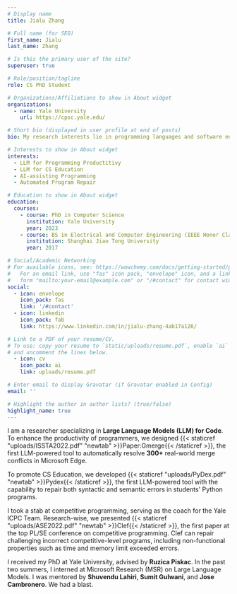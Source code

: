 ```yaml
---
# Display name
title: Jialu Zhang 

# Full name (for SEO)
first_name: Jialu
last_name: Zhang

# Is this the primary user of the site?
superuser: true

# Role/position/tagline
role: CS PhD Student 

# Organizations/Affiliations to show in About widget
organizations:
  - name: Yale University
    url: https://cpsc.yale.edu/

# Short bio (displayed in user profile at end of posts)
bio: My research interests lie in programming languages and software engineering. I focus on automatically preventing, detecting, and repairing crucial errors in programs across different fields such as systems, software engineering and CS education.

# Interests to show in About widget
interests:
  - LLM for Programming Productitivy
  - LLM for CS Education
  - AI-assisting Programming
  - Automated Program Repair

# Education to show in About widget
education:
  courses:
    - course: PhD in Computer Science
      institution: Yale University
      year: 2023 
    - course: BS in Electrical and Computer Engineering (IEEE Honor Class)
      institution: Shanghai Jiao Tong University
      year: 2017

# Social/Academic Networking
# For available icons, see: https://wowchemy.com/docs/getting-started/page-builder/#icons
#   For an email link, use "fas" icon pack, "envelope" icon, and a link in the
#   form "mailto:your-email@example.com" or "/#contact" for contact widget.
social:
  - icon: envelope
    icon_pack: fas
    link: '/#contact'
  - icon: linkedin
    icon_pack: fab
    link: https://www.linkedin.com/in/jialu-zhang-4ab17a126/

# Link to a PDF of your resume/CV.
# To use: copy your resume to `static/uploads/resume.pdf`, enable `ai` icons in `params.yaml`,
# and uncomment the lines below.
  - icon: cv
    icon_pack: ai
    link: uploads/resume.pdf

# Enter email to display Gravatar (if Gravatar enabled in Config)
email: ''

# Highlight the author in author lists? (true/false)
highlight_name: true
---
```



I am a researcher specializing in __Large Language Models (LLM) for Code__.
To enhance the productivity of programmers, we designed {{< staticref "uploads/ISSTA2022.pdf" "newtab" >}}Paper:Gmerge{{< /staticref >}}, the first LLM-powered tool to automatically resolve __300+__ real-world merge conflicts in Microsoft Edge. 

To promote CS Education, we developed {{< staticref "uploads/PyDex.pdf" "newtab" >}}Pydex{{< /staticref >}}, the first LLM-powered tool with the capability to repair both syntactic and semantic errors in students' Python programs.

I took a stab at competitive programming, serving as the coach for the Yale ICPC Team. Research-wise, we presented {{< staticref "uploads/ASE2022.pdf" "newtab" >}}Clef{{< /staticref >}}, the first paper at the top PL/SE conference on competitive programming. Clef can repair challenging incorrect competitive-level programs, including non-functional properties such as time and memory limit exceeded errors.

I received my PhD at Yale University, advised by __Ruzica Piskac__. 
In the past two summers, I interned at Microsoft Research (MSR) on Large Language Models. I was mentored by __Shuvendu Lahiri__, __Sumit Gulwani__, and __Jose Cambronero__. We had a blast.